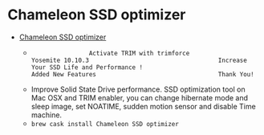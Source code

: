 # Chameleon SSD optimizer
- [Chameleon SSD optimizer](https://chameleon.alessandroboschini.com/)
  -  					Activate TRIM with trimforce				 					Yosemite 10.10.3				 					Increase Your SSD Life and Performance !				 					Added New Features 				 					Thank You!				
  - Improve Solid State Drive performance. SSD optimization tool on Mac OSX and TRIM enabler, you can change hibernate mode and sleep image, set NOATIME, sudden motion sensor and disable Time machine.
  - `brew cask install Chameleon SSD optimizer`
